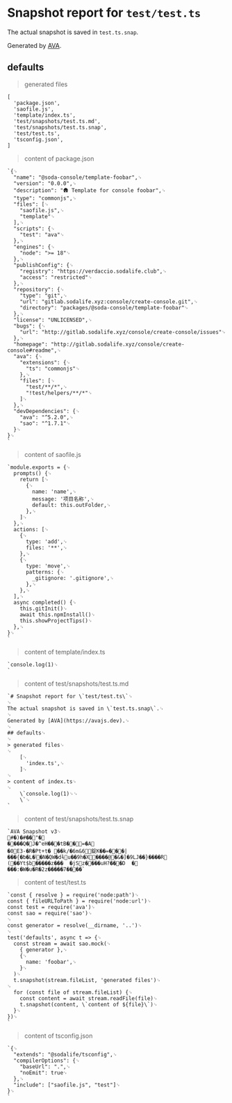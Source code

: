 # Snapshot report for `test/test.ts`

The actual snapshot is saved in `test.ts.snap`.

Generated by [AVA](https://avajs.dev).

## defaults

> generated files

    [
      'package.json',
      'saofile.js',
      'template/index.ts',
      'test/snapshots/test.ts.md',
      'test/snapshots/test.ts.snap',
      'test/test.ts',
      'tsconfig.json',
    ]

> content of package.json

    `{␊
      "name": "@soda-console/template-foobar",␊
      "version": "0.0.0",␊
      "description": "🛖 Template for console foobar",␊
      "type": "commonjs",␊
      "files": [␊
        "saofile.js",␊
        "template"␊
      ],␊
      "scripts": {␊
        "test": "ava"␊
      },␊
      "engines": {␊
        "node": ">= 18"␊
      },␊
      "publishConfig": {␊
        "registry": "https://verdaccio.sodalife.club",␊
        "access": "restricted"␊
      },␊
      "repository": {␊
        "type": "git",␊
        "url": "gitlab.sodalife.xyz:console/create-console.git",␊
        "directory": "packages/@soda-console/template-foobar"␊
      },␊
      "license": "UNLICENSED",␊
      "bugs": {␊
        "url": "http://gitlab.sodalife.xyz/console/create-console/issues"␊
      },␊
      "homepage": "http://gitlab.sodalife.xyz/console/create-console#readme",␊
      "ava": {␊
        "extensions": {␊
          "ts": "commonjs"␊
        },␊
        "files": [␊
          "test/**/*",␊
          "!test/helpers/**/*"␊
        ]␊
      },␊
      "devDependencies": {␊
        "ava": "^5.2.0",␊
        "sao": "^1.7.1"␊
      }␊
    }␊
    `

> content of saofile.js

    `module.exports = {␊
      prompts() {␊
        return [␊
          {␊
            name: 'name',␊
            message: '项目名称',␊
            default: this.outFolder,␊
          },␊
        ]␊
      },␊
      actions: [␊
        {␊
          type: 'add',␊
          files: '**',␊
        },␊
        {␊
          type: 'move',␊
          patterns: {␊
            _gitignore: '.gitignore',␊
          },␊
        },␊
      ],␊
      async completed() {␊
        this.gitInit()␊
        await this.npmInstall()␊
        this.showProjectTips()␊
      },␊
    }␊
    `

> content of template/index.ts

    `console.log(1)␊
    `

> content of test/snapshots/test.ts.md

    `# Snapshot report for \`test/test.ts\`␊
    ␊
    The actual snapshot is saved in \`test.ts.snap\`.␊
    ␊
    Generated by [AVA](https://avajs.dev).␊
    ␊
    ## defaults␊
    ␊
    > generated files␊
    ␊
        [␊
          'index.ts',␊
        ]␊
    ␊
    > content of index.ts␊
    ␊
        \`console.log(1)␊␊
        \`␊
    `

> content of test/snapshots/test.ts.snap

    `AVA Snapshot v3␊
     #�)�#��"�␍
    ����Q�J�^eH���tB��      =�A␊
    �0E3-�R�Pt+t� ��k/�6m&6錠K��=���|���{�ƅ�L�ٲ�N�QW�dɫu��9h�X����@�&�]�9LJ��}�� ��R␊
    (��Yt$b�����z���	�jЅz����uH?���D	�␍
    ���:�W�u�R�2z�����7����   `

> content of test/test.ts

    `const { resolve } = require('node:path')␊
    const { fileURLToPath } = require('node:url')␊
    const test = require('ava')␊
    const sao = require('sao')␊
    ␊
    const generator = resolve(__dirname, '..')␊
    ␊
    test('defaults', async t => {␊
      const stream = await sao.mock(␊
        { generator },␊
        {␊
          name: 'foobar',␊
        }␊
      )␊
      t.snapshot(stream.fileList, 'generated files')␊
    ␊
      for (const file of stream.fileList) {␊
        const content = await stream.readFile(file)␊
        t.snapshot(content, \`content of ${file}\`)␊
      }␊
    })␊
    `

> content of tsconfig.json

    `{␊
      "extends": "@sodalife/tsconfig",␊
      "compilerOptions": {␊
        "baseUrl": ".",␊
        "noEmit": true␊
      },␊
      "include": ["saofile.js", "test"]␊
    }␊
    `
